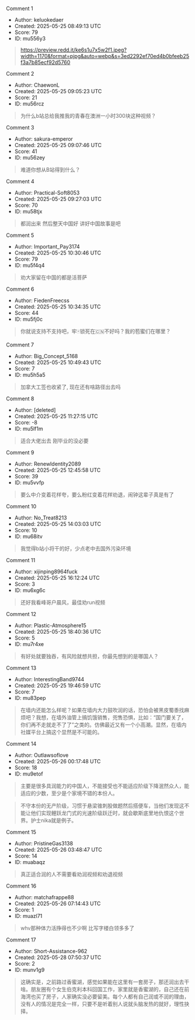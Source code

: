 Comment 1

- Author: keluokedaer
- Created: 2025-05-25 08:49:13 UTC
- Score: 79
- ID: mu556y3

> https://preview.redd.it/ke6s1u7x5w2f1.jpeg?width=1170&format=pjpg&auto=webp&s=3ed2292ef70ed4b0bfeeb25f3a7b85ecf92d5760

Comment 2

- Author: ChaewonL
- Created: 2025-05-25 09:05:23 UTC
- Score: 21
- ID: mu56rcz

> 为什么b站总给我推我的青春在澳洲一小时300块这种视频？

Comment 3

- Author: sakura-emperor
- Created: 2025-05-25 09:07:46 UTC
- Score: 41
- ID: mu56zey

> 难道你想从B站得到什么？

Comment 4

- Author: Practical-Soft8053
- Created: 2025-05-25 09:27:03 UTC
- Score: 70
- ID: mu58tjx

> 都润出来 然后整天中国好 讲好中国故事是吧

Comment 5

- Author: Important_Pay3174
- Created: 2025-05-25 10:30:46 UTC
- Score: 79
- ID: mu5f4q4

> 劝大家留在中国的都是活菩萨

Comment 6

- Author: FiedenFreecss
- Created: 2025-05-25 10:34:35 UTC
- Score: 44
- ID: mu5fj0c

> 你就说支持不支持吧，牢🀄️锁死在🇨🇳不好吗？我的苞蜜们在哪里？

Comment 7

- Author: Big_Concept_5168
- Created: 2025-05-25 10:49:43 UTC
- Score: 7
- ID: mu5h5a5

> 加拿大工签也收紧了, 现在还有啥路径出去吗

Comment 8

- Author: [deleted]
- Created: 2025-05-25 11:27:15 UTC
- Score: -8
- ID: mu5lf1m

> 适合大佬出去 刚毕业的没必要

Comment 9

- Author: RenewIdentity2089
- Created: 2025-05-25 12:45:58 UTC
- Score: 39
- ID: mu5vvfp

> 要么中介变着花样夸，要么粉红变着花样劝退，闹钟这辈子真是有了

Comment 10

- Author: No_Treat8213
- Created: 2025-05-25 14:03:03 UTC
- Score: 10
- ID: mu68itv

> 我觉得b站小将干的好，少点老中去国外污染环境

Comment 11

- Author: xijinping8964fuck
- Created: 2025-05-25 16:12:24 UTC
- Score: 3
- ID: mu6xg6c

> 还好我看峰哥户晨风，最佳劝run视频

Comment 12

- Author: Plastic-Atmosphere15
- Created: 2025-05-25 18:40:36 UTC
- Score: 5
- ID: mu7r4xe

> 有好处就要独吞，有风险就想共担，你最先想到的是哪国人？

Comment 13

- Author: InterestingBand9744
- Created: 2025-05-25 19:46:59 UTC
- Score: 7
- ID: mu83pep

> 在墙内还能怎么样呢？如果在墙内大力鼓吹润的话，恐怕会被黑皮蜀黍找麻烦吧？我想，在墙外油管上搞饥饿销售，兜售恐惧，比如：“国门要关了，你们再不走就走不了了”之类的。仿佛最近又有一个小高潮。显然，在墙内社媒平台上搞这个显然是不可能的。

Comment 14

- Author: Outlawsoflove
- Created: 2025-05-26 00:17:48 UTC
- Score: 18
- ID: mu9etof

> 主要是很多具润能力的中国人，不能接受也不能适应阶级下降泯然众人，能适应的少数，至少是个家境不错的本份人。

> 不守本份的无产阶级，习惯于悬梁锥刺股做题然后搭便车，当他们发现这不能让他们实现鲤跃龙门式的光速阶级跃迁时，就会歇斯底里地仇恨这个世界。护士nika就是例子。

Comment 15

- Author: PristineGas3138
- Created: 2025-05-26 03:48:47 UTC
- Score: 14
- ID: muabaqz

> 真正适合润的人不需要看劝润视频和劝退视频

Comment 16

- Author: matchafrappe88
- Created: 2025-05-26 07:14:43 UTC
- Score: 1
- ID: muazl71

> whv那种体力活挣得也不少啊 比写字楼白领多多了

Comment 17

- Author: Short-Assistance-962
- Created: 2025-05-28 07:50:37 UTC
- Score: 2
- ID: munv1g9

> 这确实是，之前路过香蜜湖，感觉如果能在这里有一套房子，那还润出去干啥。朋友圈有个女生伯克利本科回国工作，家里就是香蜜湖的，自己还在前海湾也买了房子，人家确实没必要留美。每个人都有自己润或不润的理由，没有人的情况是完全一样，只要不是听着别人说就头脑发热的就好，理性抉择。
